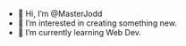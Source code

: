 - 👋 Hi, I’m @MasterJodd
- 👀 I’m interested in creating something new.
- 🌱 I’m currently learning Web Dev.

<!---
MasterJodd/MasterJodd is a ✨ special ✨ repository because its `README.md` (this file) appears on your GitHub profile.
You can click the Preview link to take a look at your changes.
--->
